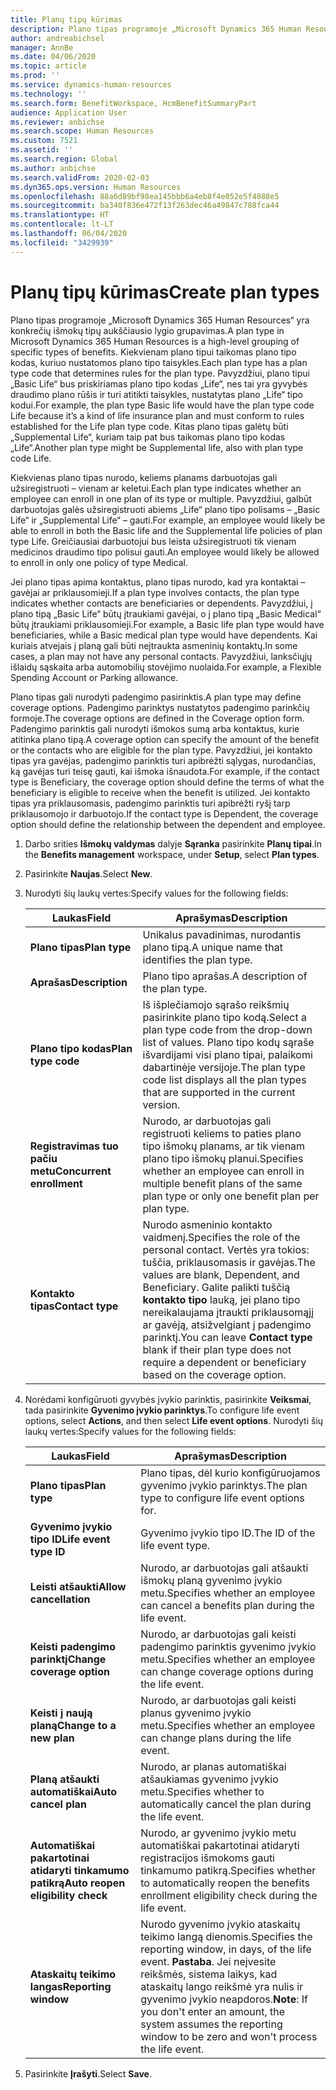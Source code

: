 ```yaml
---
title: Planų tipų kūrimas
description: Plano tipas programoje „Microsoft Dynamics 365 Human Resources“ yra konkrečių išmokų tipų aukščiausio lygio grupavimas. Kiekvienam plano tipui taikomas plano tipo kodas, kuriuo nustatomos plano tipo taisykles.
author: andreabichsel
manager: AnnBe
ms.date: 04/06/2020
ms.topic: article
ms.prod: ''
ms.service: dynamics-human-resources
ms.technology: ''
ms.search.form: BenefitWorkspace, HcmBenefitSummaryPart
audience: Application User
ms.reviewer: anbichse
ms.search.scope: Human Resources
ms.custom: 7521
ms.assetid: ''
ms.search.region: Global
ms.author: anbichse
ms.search.validFrom: 2020-02-03
ms.dyn365.ops.version: Human Resources
ms.openlocfilehash: 88a6d89bf98ea145bbb6a4eb8f4e052e5f4088e5
ms.sourcegitcommit: ba340f836e472f13f263dec46a49847c788fca44
ms.translationtype: HT
ms.contentlocale: lt-LT
ms.lasthandoff: 06/04/2020
ms.locfileid: "3429939"
---
```

# <a name="create-plan-types"></a><span data-ttu-id="8a467-104">Planų tipų kūrimas</span><span class="sxs-lookup"><span data-stu-id="8a467-104">Create plan types</span></span>

<span data-ttu-id="8a467-105">Plano tipas programoje „Microsoft Dynamics 365 Human Resources“ yra konkrečių išmokų tipų aukščiausio lygio grupavimas.</span><span class="sxs-lookup"><span data-stu-id="8a467-105">A plan type in Microsoft Dynamics 365 Human Resources is a high-level grouping of specific types of benefits.</span></span> <span data-ttu-id="8a467-106">Kiekvienam plano tipui taikomas plano tipo kodas, kuriuo nustatomos plano tipo taisykles.</span><span class="sxs-lookup"><span data-stu-id="8a467-106">Each plan type has a plan type code that determines rules for the plan type.</span></span> <span data-ttu-id="8a467-107">Pavyzdžiui, plano tipui „Basic Life“ bus priskiriamas plano tipo kodas „Life“, nes tai yra gyvybės draudimo plano rūšis ir turi atitikti taisykles, nustatytas plano „Life“ tipo kodui.</span><span class="sxs-lookup"><span data-stu-id="8a467-107">For example, the plan type Basic life would have the plan type code Life because it’s a kind of life insurance plan and must conform to rules established for the Life plan type code.</span></span> <span data-ttu-id="8a467-108">Kitas plano tipas galėtų būti „Supplemental Life“, kuriam taip pat bus taikomas plano tipo kodas „Life“.</span><span class="sxs-lookup"><span data-stu-id="8a467-108">Another plan type might be Supplemental life, also with plan type code Life.</span></span>

<span data-ttu-id="8a467-109">Kiekvienas plano tipas nurodo, keliems planams darbuotojas gali užsiregistruoti – vienam ar keletui.</span><span class="sxs-lookup"><span data-stu-id="8a467-109">Each plan type indicates whether an employee can enroll in one plan of its type or multiple.</span></span> <span data-ttu-id="8a467-110">Pavyzdžiui, galbūt darbuotojas galės užsiregistruoti abiems „Life“ plano tipo polisams – „Basic Life“ ir „Supplemental Life“ – gauti.</span><span class="sxs-lookup"><span data-stu-id="8a467-110">For example, an employee would likely be able to enroll in both the Basic life and the Supplemental life policies of plan type Life.</span></span> <span data-ttu-id="8a467-111">Greičiausiai darbuotojui bus leista užsiregistruoti tik vienam medicinos draudimo tipo polisui gauti.</span><span class="sxs-lookup"><span data-stu-id="8a467-111">An employee would likely be allowed to enroll in only one policy of type Medical.</span></span>

<span data-ttu-id="8a467-112">Jei plano tipas apima kontaktus, plano tipas nurodo, kad yra kontaktai – gavėjai ar priklausomieji.</span><span class="sxs-lookup"><span data-stu-id="8a467-112">If a plan type involves contacts, the plan type indicates whether contacts are beneficiaries or dependents.</span></span> <span data-ttu-id="8a467-113">Pavyzdžiui, į plano tipą „Basic Life“ būtų įtraukiami gavėjai, o į plano tipą „Basic Medical“ būtų įtraukiami priklausomieji.</span><span class="sxs-lookup"><span data-stu-id="8a467-113">For example, a Basic life plan type would have beneficiaries, while a Basic medical plan type would have dependents.</span></span> <span data-ttu-id="8a467-114">Kai kuriais atvejais į planą gali būti neįtraukta asmeninių kontaktų.</span><span class="sxs-lookup"><span data-stu-id="8a467-114">In some cases, a plan may not have any personal contacts.</span></span> <span data-ttu-id="8a467-115">Pavyzdžiui, lanksčiųjų išlaidų sąskaita arba automobilių stovėjimo nuolaida.</span><span class="sxs-lookup"><span data-stu-id="8a467-115">For example, a Flexible Spending Account or Parking allowance.</span></span>

<span data-ttu-id="8a467-116">Plano tipas gali nurodyti padengimo pasirinktis.</span><span class="sxs-lookup"><span data-stu-id="8a467-116">A plan type may define coverage options.</span></span> <span data-ttu-id="8a467-117">Padengimo parinktys nustatytos padengimo parinkčių formoje.</span><span class="sxs-lookup"><span data-stu-id="8a467-117">The coverage options are defined in the Coverage option form.</span></span> <span data-ttu-id="8a467-118">Padengimo parinktis gali nurodyti išmokos sumą arba kontaktus, kurie atitinka plano tipą.</span><span class="sxs-lookup"><span data-stu-id="8a467-118">A coverage option can specify the amount of the benefit or the contacts who are eligible for the plan type.</span></span> <span data-ttu-id="8a467-119">Pavyzdžiui, jei kontakto tipas yra gavėjas, padengimo parinktis turi apibrėžti sąlygas, nurodančias, ką gavėjas turi teisę gauti, kai išmoka išnaudota.</span><span class="sxs-lookup"><span data-stu-id="8a467-119">For example, if the contact type is Beneficiary, the coverage option should define the terms of what the beneficiary is eligible to receive when the benefit is utilized.</span></span> <span data-ttu-id="8a467-120">Jei kontakto tipas yra priklausomasis, padengimo parinktis turi apibrėžti ryšį tarp priklausomojo ir darbuotojo.</span><span class="sxs-lookup"><span data-stu-id="8a467-120">If the contact type is Dependent, the coverage option should define the relationship between the dependent and employee.</span></span> 

1. <span data-ttu-id="8a467-121">Darbo srities **Išmokų valdymas** dalyje **Sąranka** pasirinkite **Planų tipai**.</span><span class="sxs-lookup"><span data-stu-id="8a467-121">In the **Benefits management** workspace, under **Setup**, select **Plan types**.</span></span>

2. <span data-ttu-id="8a467-122">Pasirinkite **Naujas**.</span><span class="sxs-lookup"><span data-stu-id="8a467-122">Select **New**.</span></span>

3. <span data-ttu-id="8a467-123">Nurodyti šių laukų vertes:</span><span class="sxs-lookup"><span data-stu-id="8a467-123">Specify values for the following fields:</span></span>

   | <span data-ttu-id="8a467-124">Laukas</span><span class="sxs-lookup"><span data-stu-id="8a467-124">Field</span></span> | <span data-ttu-id="8a467-125">Aprašymas</span><span class="sxs-lookup"><span data-stu-id="8a467-125">Description</span></span> |
   | --- | --- |
   | <span data-ttu-id="8a467-126">**Plano tipas**</span><span class="sxs-lookup"><span data-stu-id="8a467-126">**Plan type**</span></span> | <span data-ttu-id="8a467-127">Unikalus pavadinimas, nurodantis plano tipą.</span><span class="sxs-lookup"><span data-stu-id="8a467-127">A unique name that identifies the plan type.</span></span> |
   | <span data-ttu-id="8a467-128">**Aprašas**</span><span class="sxs-lookup"><span data-stu-id="8a467-128">**Description**</span></span> | <span data-ttu-id="8a467-129">Plano tipo aprašas.</span><span class="sxs-lookup"><span data-stu-id="8a467-129">A description of the plan type.</span></span> |
   | <span data-ttu-id="8a467-130">**Plano tipo kodas**</span><span class="sxs-lookup"><span data-stu-id="8a467-130">**Plan type code**</span></span> | <span data-ttu-id="8a467-131">Iš išplečiamojo sąrašo reikšmių pasirinkite plano tipo kodą.</span><span class="sxs-lookup"><span data-stu-id="8a467-131">Select a plan type code from the drop-down list of values.</span></span> <span data-ttu-id="8a467-132">Plano tipo kodų sąraše išvardijami visi plano tipai, palaikomi dabartinėje versijoje.</span><span class="sxs-lookup"><span data-stu-id="8a467-132">The plan type code list displays all the plan types that are supported in the current version.</span></span> |
   | <span data-ttu-id="8a467-133">**Registravimas tuo pačiu metu**</span><span class="sxs-lookup"><span data-stu-id="8a467-133">**Concurrent enrollment**</span></span> | <span data-ttu-id="8a467-134">Nurodo, ar darbuotojas gali registruoti keliems to paties plano tipo išmokų planams, ar tik vienam plano tipo išmokų planui.</span><span class="sxs-lookup"><span data-stu-id="8a467-134">Specifies whether an employee can enroll in multiple benefit plans of the same plan type or only one benefit plan per plan type.</span></span> |
   | <span data-ttu-id="8a467-135">**Kontakto tipas**</span><span class="sxs-lookup"><span data-stu-id="8a467-135">**Contact type**</span></span> | <span data-ttu-id="8a467-136">Nurodo asmeninio kontakto vaidmenį.</span><span class="sxs-lookup"><span data-stu-id="8a467-136">Specifies the role of the personal contact.</span></span> <span data-ttu-id="8a467-137">Vertės yra tokios: tuščia, priklausomasis ir gavėjas.</span><span class="sxs-lookup"><span data-stu-id="8a467-137">The values are blank, Dependent, and Beneficiary.</span></span> <span data-ttu-id="8a467-138">Galite palikti tuščią **kontakto tipo** lauką, jei plano tipo nereikalaujama įtraukti priklausomąjį ar gavėją, atsižvelgiant į padengimo parinktį.</span><span class="sxs-lookup"><span data-stu-id="8a467-138">You can leave **Contact type** blank if their plan type does not require a dependent or beneficiary based on the coverage option.</span></span> |

4. <span data-ttu-id="8a467-139">Norėdami konfigūruoti gyvybės įvykio parinktis, pasirinkite **Veiksmai**, tada pasirinkite **Gyvenimo įvykio parinktys**.</span><span class="sxs-lookup"><span data-stu-id="8a467-139">To configure life event options, select **Actions**, and then select **Life event options**.</span></span> <span data-ttu-id="8a467-140">Nurodyti šių laukų vertes:</span><span class="sxs-lookup"><span data-stu-id="8a467-140">Specify values for the following fields:</span></span>

   | <span data-ttu-id="8a467-141">Laukas</span><span class="sxs-lookup"><span data-stu-id="8a467-141">Field</span></span> | <span data-ttu-id="8a467-142">Aprašymas</span><span class="sxs-lookup"><span data-stu-id="8a467-142">Description</span></span> |
   | --- | --- |
   | <span data-ttu-id="8a467-143">**Plano tipas**</span><span class="sxs-lookup"><span data-stu-id="8a467-143">**Plan type**</span></span> | <span data-ttu-id="8a467-144">Plano tipas, dėl kurio konfigūruojamos gyvenimo įvykio parinktys.</span><span class="sxs-lookup"><span data-stu-id="8a467-144">The plan type to configure life event options for.</span></span> |
   | <span data-ttu-id="8a467-145">**Gyvenimo įvykio tipo ID**</span><span class="sxs-lookup"><span data-stu-id="8a467-145">**Life event type ID**</span></span> | <span data-ttu-id="8a467-146">Gyvenimo įvykio tipo ID.</span><span class="sxs-lookup"><span data-stu-id="8a467-146">The ID of the life event type.</span></span> |
   | <span data-ttu-id="8a467-147">**Leisti atšaukti**</span><span class="sxs-lookup"><span data-stu-id="8a467-147">**Allow cancellation**</span></span> | <span data-ttu-id="8a467-148">Nurodo, ar darbuotojas gali atšaukti išmokų planą gyvenimo įvykio metu.</span><span class="sxs-lookup"><span data-stu-id="8a467-148">Specifies whether an employee can cancel a benefits plan during the life event.</span></span> |
   | <span data-ttu-id="8a467-149">**Keisti padengimo parinktį**</span><span class="sxs-lookup"><span data-stu-id="8a467-149">**Change coverage option**</span></span> | <span data-ttu-id="8a467-150">Nurodo, ar darbuotojas gali keisti padengimo parinktis gyvenimo įvykio metu.</span><span class="sxs-lookup"><span data-stu-id="8a467-150">Specifies whether an employee can change coverage options during the life event.</span></span> |
   | <span data-ttu-id="8a467-151">**Keisti į naują planą**</span><span class="sxs-lookup"><span data-stu-id="8a467-151">**Change to a new plan**</span></span> | <span data-ttu-id="8a467-152">Nurodo, ar darbuotojas gali keisti planus gyvenimo įvykio metu.</span><span class="sxs-lookup"><span data-stu-id="8a467-152">Specifies whether an employee can change plans during the life event.</span></span> |
   | <span data-ttu-id="8a467-153">**Planą atšaukti automatiškai**</span><span class="sxs-lookup"><span data-stu-id="8a467-153">**Auto cancel plan**</span></span> | <span data-ttu-id="8a467-154">Nurodo, ar planas automatiškai atšaukiamas gyvenimo įvykio metu.</span><span class="sxs-lookup"><span data-stu-id="8a467-154">Specifies whether to automatically cancel the plan during the life event.</span></span> |
   | <span data-ttu-id="8a467-155">**Automatiškai pakartotinai atidaryti tinkamumo patikrą**</span><span class="sxs-lookup"><span data-stu-id="8a467-155">**Auto reopen eligibility check**</span></span> | <span data-ttu-id="8a467-156">Nurodo, ar gyvenimo įvykio metu automatiškai pakartotinai atidaryti registracijos išmokoms gauti tinkamumo patikrą.</span><span class="sxs-lookup"><span data-stu-id="8a467-156">Specifies whether to automatically reopen the benefits enrollment eligibility check during the life event.</span></span> |
   | <span data-ttu-id="8a467-157">**Ataskaitų teikimo langas**</span><span class="sxs-lookup"><span data-stu-id="8a467-157">**Reporting window**</span></span> | <span data-ttu-id="8a467-158">Nurodo gyvenimo įvykio ataskaitų teikimo langą dienomis.</span><span class="sxs-lookup"><span data-stu-id="8a467-158">Specifies the reporting window, in days, of the life event.</span></span> <span data-ttu-id="8a467-159">**Pastaba**. Jei neįvesite reikšmės, sistema laikys, kad ataskaitų lango reikšmė yra nulis ir gyvenimo įvykio neapdoros.</span><span class="sxs-lookup"><span data-stu-id="8a467-159">**Note**: If you don't enter an amount, the system assumes the reporting window to be zero and won't process the life event.</span></span> |

5. <span data-ttu-id="8a467-160">Pasirinkite **Įrašyti**.</span><span class="sxs-lookup"><span data-stu-id="8a467-160">Select **Save**.</span></span> 
